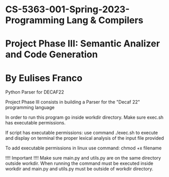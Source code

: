 # CS-5363-001-Spring-2023-Programming Lang & Compilers
# Project Phase III: Semantic Analizer and Code Generation
# By Eulises Franco

Python Parser for DECAF22

Project Phase III consists in building a Parser for the "Decaf 22" programming language

In order to run this program go inside workdir directory.
Make sure exec.sh has executable permissions.

If script has executable permissions:
    use command ./exec.sh <file path>   to execute and display on terminal the proper lexical analysis of the input file provided

To add executable permissions in linux use command:
    chmod +x filename

!!!! Important !!!!
Make sure main.py and utils.py are on the same directory outside workdir.
When running the command must be executed inside workdir and main.py and utils.py must be outside of workdir directory.